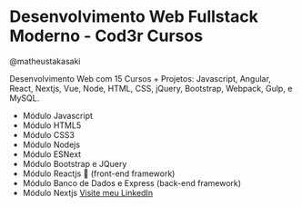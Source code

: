 # Desenvolvimento Web Fullstack Moderno - Cod3r Cursos
@matheustakasaki

Desenvolvimento Web com 15 Cursos + Projetos: Javascript, Angular, React, Nextjs, Vue, Node, HTML, CSS, jQuery, Bootstrap, Webpack, Gulp, e MySQL.

-   Módulo Javascript
-   Módulo HTML5
-   Módulo CSS3
-   Módulo Nodejs
-   Módulo ESNext
-   Módulo Bootstrap e JQuery
-   Módulo Reactjs 🎨 (front-end framework)
-   Módulo Banco de Dados e Express (back-end framework)
-   Módulo Nextjs
    [Visite meu LinkedIn](https://www.linkedin.com/in/matheus-takasaki-antunes/)
